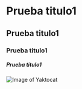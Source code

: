 # Prueba titulo1
## Prueba titulo1
### Prueba titulo1
##### Prueba titulo1


![Image of Yaktocat](https://octodex.github.com/images/yaktocat.png)
